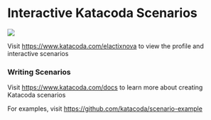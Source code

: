 # Interactive Katacoda Scenarios

[![](http://shields.katacoda.com/katacoda/elactixnova/count.svg)](https://www.katacoda.com/elactixnova "Get your profile on Katacoda.com")

Visit https://www.katacoda.com/elactixnova to view the profile and interactive scenarios

### Writing Scenarios
Visit https://www.katacoda.com/docs to learn more about creating Katacoda scenarios

For examples, visit https://github.com/katacoda/scenario-example
